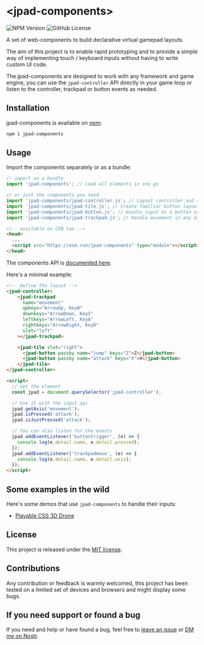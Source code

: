 # \<jpad-components>

![NPM Version](https://img.shields.io/npm/v/jpad-components)
![GitHub License](https://img.shields.io/github/license/nostrangerdev/jpad-components)

A set of web-components to build declarative virtual gamepad layouts.

The aim of this project is to enable rapid prototyping and to provide a simple way of implementing touch / keyboard inputs without having to write custom UI code.

The jpad-components are designed to work with any framework and game engine, you can use the `jpad-controller` API directly in your game loop or listen to the controller, trackpad or button events as needed.

## Installation

jpad-components is available on [npm](https://www.npmjs.com/package/jpad-components):

```sh
npm i jpad-components
```

## Usage

Import the components separately or as a bundle:

```js
// import as a bundle
import 'jpad-components'; // Load all elements in one go

// or just the components you need
import 'jpad-components/jpad-controller.js'; // Layout controller and simple API
import 'jpad-components/jpad-tile.js'; // Create familiar button layouts
import 'jpad-components/jpad-button.js'; // Handle input as a button or trigger
import 'jpad-components/jpad-trackpad.js'; // Handle movement in any direction
```

```html
<!-- available on CDN too -->
<head>
  ...
  <script src="https://esm.run/jpad-components" type="module"></script>
</head>
```

The components API is [documented here](https://nostrangerdev.github.io/jpad-components#docs).

Here's a minimal example:

```html
<!-- Define the layout -->
<jpad-controller>
    <jpad-trackpad
      name="movement"
      upkeys="ArrowUp, KeyW"
      downkeys="ArrowDown, KeyS"
      leftkeys="ArrowLeft, KeyA"
      rightkeys="ArrowRight, KeyD"
      slot="left"
    ></jpad-trackpad>

    <jpad-tile slot="right">
      <jpad-button passby name="jump" keys="Z">Z</jpad-button>
      <jpad-button passby name="attack" keys="X">X</jpad-button>
    </jpad-tile>
</jpad-controller>

<script>
  // Get the element
  const jpad = document.querySelector('jpad-controller');

  // Use it with the input api
  jpad.getAxis('movement');
  jpad.isPressed('attack');
  jpad.isJustPressed('attack');

  // You can also listen for the events
  jpad.addEventListener('buttontrigger', (e) => {
    console.log(e.detail.name, e.detail.pressed);
  });
  jpad.addEventListener('trackpadmove', (e) => {
    console.log(e.detail.name, e.detail.axis);
  });
</script>
```

## Some examples in the wild

Here's some demos that use `jpad-components` to handle their inputs:

- [Playable CSS 3D Drone](https://codepen.io/nostranger/pen/abxzVKy)

## License

This project is released under the [MIT license](https://github.com/nostrangerdev/jpad-components/blob/main/LICENSE).

## Contributions

Any contribution or feedback is warmly welcomed, this project has been tested on a limited set of devices and browsers and might display some bugs.

## If you need support or found a bug

If you need and help or have found a bug, feel free to [leave an issue](https://github.com/nostrangerdev/jpad-components/issues) or [DM me on Nostr](https://njump.me/nostranger@nostrcheck.me).

